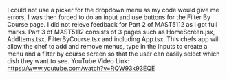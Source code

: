 I could not use a picker for the dropdown menu as my code would give me errors, I was then forced to do an input and use buttons for the Filter By Course page.
I did not reieve feedback for Part 2 of MAST5112 as I got full marks.
Part 3 of MAST5112 consists of 3 pages such as HomeScreen.jsx, AddItems.tsx, FilterByCourse.tsx and including App.tsx. 
This chefs app will allow the chef to add and remove menus, type in the inputs to create a menu and a filter by course screen so that the user can easily select which dish they want to see.
YouTube Video Link: https://www.youtube.com/watch?v=RQW93k93EQE
